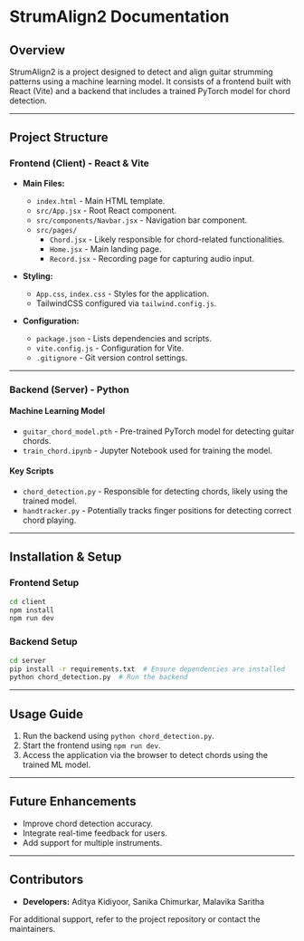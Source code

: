 # StrumAlign2 Documentation

## Overview
StrumAlign2 is a project designed to detect and align guitar strumming patterns using a machine learning model. It consists of a frontend built with React (Vite) and a backend that includes a trained PyTorch model for chord detection.

---

## Project Structure

### **Frontend (Client) - React & Vite**
- **Main Files:**
  - `index.html` - Main HTML template.
  - `src/App.jsx` - Root React component.
  - `src/components/Navbar.jsx` - Navigation bar component.
  - `src/pages/`
    - `Chord.jsx` - Likely responsible for chord-related functionalities.
    - `Home.jsx` - Main landing page.
    - `Record.jsx` - Recording page for capturing audio input.
  
- **Styling:**
  - `App.css`, `index.css` - Styles for the application.
  - TailwindCSS configured via `tailwind.config.js`.
  
- **Configuration:**
  - `package.json` - Lists dependencies and scripts.
  - `vite.config.js` - Configuration for Vite.
  - `.gitignore` - Git version control settings.

---

### **Backend (Server) - Python**

#### **Machine Learning Model**
- `guitar_chord_model.pth` - Pre-trained PyTorch model for detecting guitar chords.
- `train_chord.ipynb` - Jupyter Notebook used for training the model.

#### **Key Scripts**
- `chord_detection.py` - Responsible for detecting chords, likely using the trained model.
- `handtracker.py` - Potentially tracks finger positions for detecting correct chord playing.

---

## **Installation & Setup**

### **Frontend Setup**
```bash
cd client
npm install
npm run dev
```

### **Backend Setup**
```bash
cd server
pip install -r requirements.txt  # Ensure dependencies are installed
python chord_detection.py  # Run the backend
```

---

## **Usage Guide**
1. Run the backend using `python chord_detection.py`.
2. Start the frontend using `npm run dev`.
3. Access the application via the browser to detect chords using the trained ML model.

---

## **Future Enhancements**
- Improve chord detection accuracy.
- Integrate real-time feedback for users.
- Add support for multiple instruments.

---

## **Contributors**
- **Developers:** Aditya Kidiyoor, Sanika Chimurkar, Malavika Saritha

For additional support, refer to the project repository or contact the maintainers.
